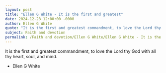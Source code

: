 ```yaml
---
layout: post
title: "Ellen G White - It is the first and greatest"
date: 2024-12-28 12:00:00 -0000
author: Ellen G White
quote: "It is the first and greatest commandment, to love the Lord thy God with all thy heart, soul, and mind."
subject: Faith and devotion
permalink: /Faith and devotion/Ellen G White/Ellen G White - It is the first and greatest
---
```


It is the first and greatest commandment, to love the Lord thy God with all thy heart, soul, and mind.

- Ellen G White
